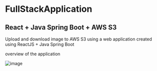 # FullStackApplication

## React + Java Spring Boot + AWS S3 

Upload and download image to AWS S3 using a web application created using ReactJS + Java Spring Boot

overview of the application

![image](https://user-images.githubusercontent.com/16699169/130699871-f0aa89cb-506d-407e-9f52-cdf1e116b41c.png)

